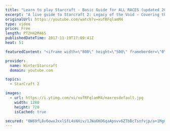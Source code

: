 ```yaml
---
title: "Learn to play Starcraft - Basic Guide for ALL RACES (updated 2017)"
excerpt: "A live guide to Starcraft 2: Legacy of the Void - Covering the basics and build orders for all of the races, and covering the important decisions to be made early in the game.  Not a step by step guide but a demonstration once you have the very basics of the units and races!"
originalUrl: https://youtube.com/watch?v=xufRFqlamM4
type: video
price: Free
length: PT2H42M46S
publishedDateTime: 2017-11-19T17:09:41Z
heat: 51

featuredContent: "<iframe width=\"800\" height=\"500\" frameborder=\"0\" src=\"https://www.youtube.com/embed/xufRFqlamM4\" allow=\"accelerometer; autoplay; encrypted-media; gyroscope; picture-in-picture\" allowfullscreen></iframe>"

provider:
  name: WinterStarcraft
  domain: youtube.com

topics:
  - StarCraft 2

images:
  - url: https://i.ytimg.com/vi/xufRFqlamM4/maxresdefault.jpg
    width: 1280
    height: 720
    isCached: true

secured: "OW69fL8v6owxJxxlSfL4sNXiv/1JNa6KO6qaApsvv6ZTbBcTsnfvjp/a+1MgCq+dIfkNemS31BkmhJ39Hxr5VWkRBm7wI/sGsKQkVp8/7nKL68JXCGHhQVqeSuI6J+ztY5Ste9gb8b/8zKc6WpRlq6AtNzjn823Zn0Yl0s7PTba0Hk6GKt5z8GHQ99NL/8xav4plPBxMqKck8YQHlQMpwd5HPk7Tetwt4QKBjKRawAEREAGbvumCIT3JMCAePj5e6aHAGYO31hK8RC2GE8Dx9HIKJgqm6xiEm/RiY9uBXjDABUWNKjek+v04L+KPGg9Jl3/+LgMbKrbcSGMD1rBoSYAb4mZjgS65tNgdjUFvkm+eB+rtD4sKdyqAjCLMU/H7OPDUp3rWGfBNhEPsqmNlBeFPTubLFMCenfzNV2W93EI3XZmc9tOcHDqF8A24in7Y;h9jJ+o1eE+F42fKMPZkjpg=="
---
```


